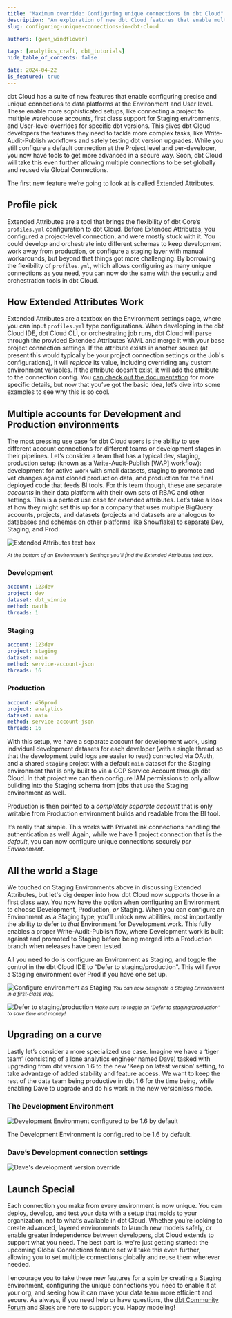 ```yaml
---
title: "Maximum override: Configuring unique connections in dbt Cloud"
description: "An exploration of new dbt Cloud features that enable multiple unique connections to data platforms within a project."
slug: configuring-unique-connections-in-dbt-cloud

authors: [gwen_windflower]

tags: [analytics_craft, dbt_tutorials]
hide_table_of_contents: false

date: 2024-04-22
is_featured: true
---
```


dbt Cloud has a suite of new features that enable configuring precise and unique connections to data platforms at the Environment and User level. These enable more sophisticated setups, like connecting a project to multiple warehouse accounts, first class support for Staging environments, and User-level overrides for specific dbt versions. This gives dbt Cloud developers the features they need to tackle more complex tasks, like Write-Audit-Publish workflows and safely testing dbt version upgrades. While you still configure a default connection at the Project level and per-developer, you now have tools to get more advanced in a secure way. Soon, dbt Cloud will take this even further allowing multiple connections to be set globally and reused via Global Connections.

<!--truncate-->

The first new feature we’re going to look at is called Extended Attributes.

## Profile pick

Extended Attributes are a tool that brings the flexibility of dbt Core’s `profiles.yml` configuration to dbt Cloud. Before Extended Attributes, you configured a project-level connection, and were mostly stuck with it. You could develop and orchestrate into different schemas to keep development work away from production, or configure a staging layer with manual workarounds, but beyond that things got more challenging. By borrowing the flexibility of `profiles.yml`, which allows configuring as many unique connections as you need, you can now do the same with the security and orchestration tools in dbt Cloud.

## How Extended Attributes Work

Extended Attributes are a textbox on the Environment settings page, where you can input `profiles.yml` type configurations. When developing in the dbt Cloud IDE, dbt Cloud CLI, or orchestrating job runs, dbt Cloud will parse through the provided Extended Attributes YAML and merge it with your base project connection settings. If the attribute exists in another source (at present this would typically be your project connection settings or the Job's configurations), it will _replace_ its value, including overriding any custom environment variables. If the attribute doesn't exist, it will add the attribute to the connection config. You [can check out the documentation](https://docs.getdbt.com/docs/deploy/deploy-environments#extended-attributes) for more specific details, but now that you’ve got the basic idea, let’s dive into some examples to see why this is so cool.

## Multiple accounts for Development and Production environments

The most pressing use case for dbt Cloud users is the ability to use different account connections for different teams or development stages in their pipelines. Let’s consider a team that has a typical dev, staging, production setup (known as a Write-Audit-Publish [WAP] workflow): development for active work with small datasets, staging to promote and vet changes against cloned production data, and production for the final deployed code that feeds BI tools. For this team though, these are separate _accounts_ in their data platform with their own sets of RBAC and other settings. This is a perfect use case for extended attributes. Let’s take a look at how they might set this up for a company that uses multiple BigQuery accounts, projects, and datasets (projects and datasets are analogous to databases and schemas on other platforms like Snowflake) to separate Dev, Staging, and Prod:

![Extended Attributes text box](/img/blog/2024-04-10-extended-attributes/ext_attr.png)

_<small>At the bottom of an Environment's Settings you’ll find the Extended Attributes text box.</small>_

### Development

```yaml
account: 123dev
project: dev
dataset: dbt_winnie
method: oauth
threads: 1
```

### Staging

```yaml
account: 123dev
project: staging
dataset: main
method: service-account-json
threads: 16
```

### Production

```yaml
account: 456prod
project: analytics
dataset: main
method: service-account-json
threads: 16
```

With this setup, we have a separate account for development work, using individual development datasets for each developer (with a single thread so that the development build logs are easier to read) connected via OAuth, and a shared `staging` project with a default `main` dataset for the Staging environment that is only built to via a GCP Service Account through dbt Cloud. In that project we can then configure IAM permissions to only allow building into the Staging schema from jobs that use the Staging environment as well.

Production is then pointed to a _completely separate account_ that is only writable from Production environment builds and readable from the BI tool.

It’s really that simple. This works with PrivateLink connections handling the authentication as well! Again, while we have 1 project connection that is the _default_, you can now configure unique connections securely _per Environment_.

## All the world a Stage

We touched on Staging Environments above in discussing Extended Attributes, but let's dig deeper into how dbt Cloud now supports those in a first class way. You now have the option when configuring an Environment to choose Development, Production, _or_ Staging. When you can configure an Environment as a Staging type, you’ll unlock new abilities, most importantly the ability to defer to _that_ Environment for Development work. This fully enables a proper Write-Audit-Publish flow, where Development work is built against and promoted to Staging before being merged into a Production branch when releases have been tested.

All you need to do is configure an Environment as Staging, and toggle the control in the dbt Cloud IDE to “Defer to staging/production”. This will favor a Staging environment over Prod if you have one set up.

![Configure environment as Staging](/img/blog/2024-04-10-extended-attributes/env_settings.png)
_<small>You can now designate a Staging Environment in a first-class way.</small>_

![Defer to staging/production](/img/blog/2024-04-10-extended-attributes/defer_to_stage.png)
_<small>Make sure to toggle on 'Defer to staging/production' to save time and money!</small>_

## Upgrading on a curve

Lastly let’s consider a more specialized use case. Imagine we have a ‘tiger team’ (consisting of a lone analytics engineer named Dave) tasked with upgrading from dbt version 1.6 to the new ‘Keep on latest version’ setting, to take advantage of added stability and feature access. We want to keep the rest of the data team being productive in dbt 1.6 for the time being, while enabling Dave to upgrade and do his work in the new versionless mode.

### The Development Environment

![Development Environment configured to be 1.6 by default](/img/blog/2024-04-10-extended-attributes/dbt_version.png)

The Development Environment is configured to be 1.6 by default.

### Dave’s Development connection settings

![Dave's development version override](/img/blog/2024-04-10-extended-attributes/dave_version.png)

## Launch Special

Each connection you make from every environment is now unique. You can deploy, develop, and test your data with a setup that molds to your organization, not to what’s available in dbt Cloud. Whether you’re looking to create advanced, layered environments to launch new models safely, or enable greater independence between developers, dbt Cloud extends to support what you need. The best part is, we're just getting started: the upcoming Global Connections feature set will take this even further, allowing you to set multiple connections globally and reuse them wherever needed.

I encourage you to take these new features for a spin by creating a Staging environment, configuring the unique connections you need to enable it at your org, and seeing how it can make your data team more efficient and secure. As always, if you need help or have questions, the [dbt Community Forum](https://discourse.getdbt.com/) and [Slack](https://www.getdbt.com/community/join-the-community) are here to support you. Happy modeling!
